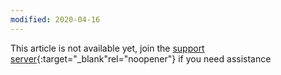 ```yaml
---
modified: 2020-04-16
---
```


This article is not available yet, join the
 [support server](https://discord.gg/UKPKS4T){:target="_blank"rel="noopener"}
 if you need assistance

